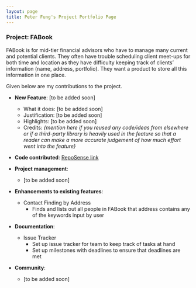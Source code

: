 ```yaml
---
layout: page
title: Peter Fung's Project Portfolio Page
---
```


### Project: FABook

FABook is for mid-tier financial advisors who have to manage many current and potential clients. They often have trouble scheduling client meet-ups for both time and location as they have difficulty keeping track of clients’ information (name, address, portfolio).
They want a product to store all this information in one place.

Given below are my contributions to the project.

* **New Feature**: [to be added soon]
    * What it does: [to be added soon]
    * Justification: [to be added soon]
    * Highlights: [to be added soon]
    * Credits: *{mention here if you reused any code/ideas from elsewhere or if a third-party library is heavily used in the feature so that a reader can make a more accurate judgement of how much effort went into the feature}*

* **Code contributed**: [RepoSense link](https://nus-cs2103-ay2223s1.github.io/tp-dashboard/?search=fungusta&sort=groupTitle&sortWithin=title&timeframe=commit&mergegroup=&groupSelect=groupByRepos&breakdown=true&checkedFileTypes=docs~functional-code~test-code~other&since=2022-09-16&tabOpen=true&tabType=authorship&tabAuthor=fungusta&tabRepo=AY2223S1-CS2103T-T10-2%2Ftp%5Bmaster%5D&authorshipIsMergeGroup=false&authorshipFileTypes=functional-code~test-code&authorshipIsBinaryFileTypeChecked=false&authorshipIsIgnoredFilesChecked=false)

* **Project management**:
    * [to be added soon]

* **Enhancements to existing features**:
    * Contact Finding by Address
      * Finds and lists out all people in FABook that address contains any of the keywords input by user

* **Documentation**:
    * Issue Tracker
      * Set up issue tracker for team to keep track of tasks at hand
      * Set up milestones with deadlines to ensure that deadlines are met

* **Community**:
    * [to be added soon]
